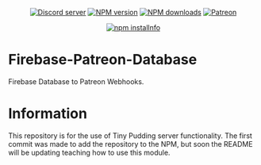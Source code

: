 <div align="center">
<p>
    <a href="https://discord.gg/TgHdvJd"><img src="https://img.shields.io/discord/413193536188579841?color=7289da&logo=discord&logoColor=white" alt="Discord server" /></a>
    <a href="https://www.npmjs.com/package/@tinypudding/firebase-patreon-database"><img src="https://img.shields.io/npm/v/@tinypudding/firebase-patreon-database.svg?maxAge=3600" alt="NPM version" /></a>
    <a href="https://www.npmjs.com/package/@tinypudding/firebase-patreon-database"><img src="https://img.shields.io/npm/dt/@tinypudding/firebase-patreon-database.svg?maxAge=3600" alt="NPM downloads" /></a>
    <a href="https://www.patreon.com/JasminDreasond"><img src="https://img.shields.io/badge/donate-patreon-F96854.svg" alt="Patreon" /></a>
</p>
<p>
    <a href="https://nodei.co/npm/@tinypudding/firebase-patreon-database/"><img src="https://nodei.co/npm/@tinypudding/firebase-patreon-database.png?downloads=true&stars=true" alt="npm installnfo" /></a>
</p>
</div>

# Firebase-Patreon-Database
Firebase Database to Patreon Webhooks.

# Information
This repository is for the use of Tiny Pudding server functionality. The first commit was made to add the repository to the NPM, but soon the README will be updating teaching how to use this module.